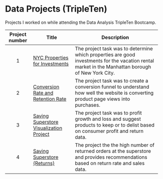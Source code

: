 # Data Projects (TripleTen)
Projects I worked on while attending the Data Analysis TripleTen Bootcamp.


| Project number | Title | Description |
| :-----------: | ----------- |----------- |
| 1 | [NYC Properties for Investments](https://github.com/joelalicea/Data-Projects-TripleTen-/tree/c1c9c2de48dc325030d1c26865558725aadfe586/Google%20Sheets%20-%20NYC%20Properties%20for%20Investments) | The project task was to determine which properties are good investments for the vacation rental market in the Manhattan borough of New York City.  |
| 2 | [Conversion Rate and Retention Rate](https://github.com/joelalicea/Data-Projects-TripleTen-/tree/c1c9c2de48dc325030d1c26865558725aadfe586/Google%20Sheets%20-%20Conversion%20Rate%20and%20Retention%20Rate%20(Business%20Analytics))| The project task was to create a conversion funnel to understand how well the website is converting product page views into purchases.  |
| 3 | [Saving Superstore Visualization Project](https://github.com/joelalicea/Data-Projects-TripleTen-/tree/c1c9c2de48dc325030d1c26865558725aadfe586/Tableau%20-%20Saving%20Superstore) | The project task was to profit growth and loss and suggest products to keep or to delist based on consumer profit and return data.  |
| 4 | [Saving Superstore (Returns)](https://github.com/joelalicea/Data-Projects-TripleTen-/tree/c1c9c2de48dc325030d1c26865558725aadfe586/Tableau%20-%20Saving%20Superstore%20(Returns)) | The project  the the high number of returned orders at the superstore and provides recommendations based on return rate and sales data.  |
